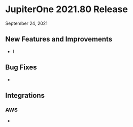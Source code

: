 # JupiterOne 2021.80 Release

September 24, 2021

## New Features and Improvements

- I 
  



## Bug Fixes

- 



## Integrations

### AWS

- 

